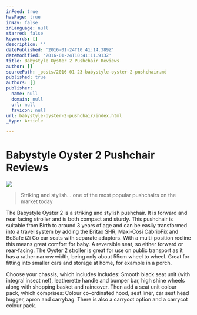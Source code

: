 ```yaml
---
inFeed: true
hasPage: true
inNav: false
inLanguage: null
starred: false
keywords: []
description: ''
datePublished: '2016-01-24T10:41:14.389Z'
dateModified: '2016-01-24T10:41:11.913Z'
title: Babystyle Oyster 2 Pushchair Reviews
author: []
sourcePath: _posts/2016-01-23-babystyle-oyster-2-pushchair.md
published: true
authors: []
publisher:
  name: null
  domain: null
  url: null
  favicon: null
url: babystyle-oyster-2-pushchair/index.html
_type: Article

---
```

# Babystyle Oyster 2 Pushchair Reviews
![](https://s3-us-west-2.amazonaws.com/the-grid-img/p/daf24689c1496ea034c89133f02263c1c13631e5.jpg)

> Striking and stylish... one of the most popular pushchairs on the market today

The Babystyle Oyster 2 is a striking and stylish pushchair. It is forward and rear facing stroller and is both compact and sturdy. This pushchair is suitable from Birth to around 3 years of age and can be easily transformed into a travel system by adding the Britax SHR, Maxi-Cosi CabrioFix and BeSafe iZi Go car seats with separate adaptors. With a multi-position recline this means great comfort for baby. A reversible seat, so either forward or rear-facing. The Oyster 2 stroller is great for use on public transport as it has a rather narrow width, being only about 55cm wheel to wheel. Great for fitting into smaller cars and storage at home, for example in a porch.

Choose your chassis, which includes Includes: Smooth black seat unit (with integral insect net), leatherette handle and bumper bar, high shine wheels along with shopping basket and raincover. Then add a seat unit colour pack, which comprises: Colour co-ordinated hood, seat liner, car seat head hugger, apron and carrybag. There is also a carrycot option and a carrycot colour pack.